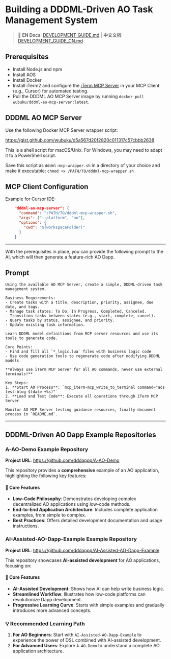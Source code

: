 # Building a DDDML-Driven AO Task Management System

> 📖 **EN Docs**: [DEVELOPMENT_GUIDE.md](DEVELOPMENT_GUIDE.md) | **中文文档**: [DEVELOPMENT_GUIDE_CN.md](DEVELOPMENT_GUIDE_CN.md)

## Prerequisites

- Install Node.js and npm
- Install AOS
- Install Docker
- Install iTerm2 and configure the [iTerm MCP Server](https://github.com/ferrislucas/iterm-mcp) in your MCP Client (e.g., Cursor) for automated testing.
- Pull the DDDML AO MCP Server image by running `docker pull wubuku/dddml-ao-mcp-server:latest`.

## DDDML AO MCP Server

Use the following Docker MCP Server wrapper script:

https://gist.github.com/wubuku/d5a567d20f2820c011317c57cbbb2638

This is a shell script for macOS/Unix. For Windows, you may need to adapt it to a PowerShell script.

Save this script as `dddml-mcp-wrapper.sh` in a directory of your choice and make it executable:
`chmod +x /PATH/TO/dddml-mcp-wrapper.sh`

## MCP Client Configuration

Example for Cursor IDE:

```json
    "dddml-ao-mcp-server": {
      "command": "/PATH/TO/dddml-mcp-wrapper.sh",
      "args": ["--platform", "ao"],
      "options": {
        "cwd": "${workspaceFolder}"
      }
    }
```

---

With the prerequisites in place, you can provide the following prompt to the AI, which will then generate a feature-rich AO Dapp.

## Prompt

```
Using the available AO MCP Server, create a simple, DDDML-driven task management system.

Business Requirements:
- Create tasks with a title, description, priority, assignee, due date, and tags.
- Manage task states: To Do, In Progress, Completed, Canceled.
- Transition tasks between states (e.g., start, complete, cancel).
- Query tasks by status, assignee, and priority.
- Update existing task information.

Learn DDDML model definitions from MCP server resources and use its tools to generate code.

Core Points:
- Find and fill all `*_logic.lua` files with business logic code
- Use code generation tools to regenerate code after modifying DDDML models

**Always use iTerm MCP Server for all AO commands, never use external terminals!**

Key Steps:
1. **Start AO Process**: `mcp_iterm-mcp_write_to_terminal command="aos test-blog-$(date +%s)"`
2. **Load and Test Code**: Execute all operations through iTerm MCP Server

Monitor AO MCP Server testing guidance resources, finally document process in `README.md`.
```

---

## DDDML-Driven AO Dapp Example Repositories

### A-AO-Demo Example Repository

**Project URL**: https://github.com/dddappp/A-AO-Demo

This repository provides a **comprehensive** example of an AO application, highlighting the following key features:

#### 🎯 Core Features
- **Low-Code Philosophy**: Demonstrates developing complex decentralized AO applications using low-code methods.
- **End-to-End Application Architecture**: Includes complete application examples, from simple to complex.
- **Best Practices**: Offers detailed development documentation and usage instructions.

### AI-Assisted-AO-Dapp-Example Example Repository

**Project URL**: https://github.com/dddappp/AI-Assisted-AO-Dapp-Example

This repository showcases **AI-assisted development** for AO applications, focusing on:

#### 🎯 Core Features
- **AI-Assisted Development**: Shows how AI can help write business logic.
- **Streamlined Workflow**: Illustrates how low-code platforms can revolutionize Dapp development.
- **Progressive Learning Curve**: Starts with simple examples and gradually introduces more advanced concepts.

### 💡 Recommended Learning Path

1.  **For AO Beginners**: Start with `AI-Assisted-AO-Dapp-Example` to experience the power of DSL combined with AI-assisted development.
2.  **For Advanced Users**: Explore `A-AO-Demo` to understand a complete AO application architecture.

